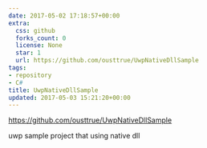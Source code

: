 ```yaml
---
date: 2017-05-02 17:18:57+00:00
extra:
  css: github
  forks_count: 0
  license: None
  star: 1
  url: https://github.com/ousttrue/UwpNativeDllSample
tags:
- repository
- C#
title: UwpNativeDllSample
updated: 2017-05-03 15:21:20+00:00
---
```


<https://github.com/ousttrue/UwpNativeDllSample>

uwp sample project that using native dll
